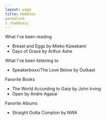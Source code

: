 ```yaml
---
layout: page
title: Hobbies
permalink
: /hobbies/
---
```


What I've been reading
- Breast and Eggs by Mieko Kawakami
- Days of Grace by Arthur Ashe

What I've been listening to
- Speakerboxx/The Love Below by Outkast

Favorite Books
- The World According to Garp by John Irving
- Open by Andre Agassi

Favorite Albums
- Straight Outta Compton by NWA
